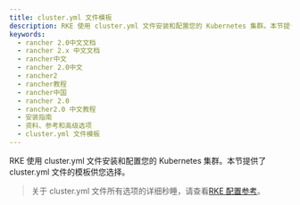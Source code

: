 ```yaml
---
title: cluster.yml 文件模板
description: RKE 使用 cluster.yml 文件安装和配置您的 Kubernetes 集群。本节提供了 cluster.yml 文件的模板供您选择。
keywords:
  - rancher 2.0中文文档
  - rancher 2.x 中文文档
  - rancher中文
  - rancher 2.0中文
  - rancher2
  - rancher教程
  - rancher中国
  - rancher 2.0
  - rancher2.0 中文教程
  - 安装指南
  - 资料、参考和高级选项
  - cluster.yml 文件模板
---
```


RKE 使用 cluster.yml 文件安装和配置您的 Kubernetes 集群。本节提供了 cluster.yml 文件的模板供您选择。

> 关于 cluster.yml 文件所有选项的详细秒睡，请查看[RKE 配置参考](/docs/rke/config-options/_index)。
